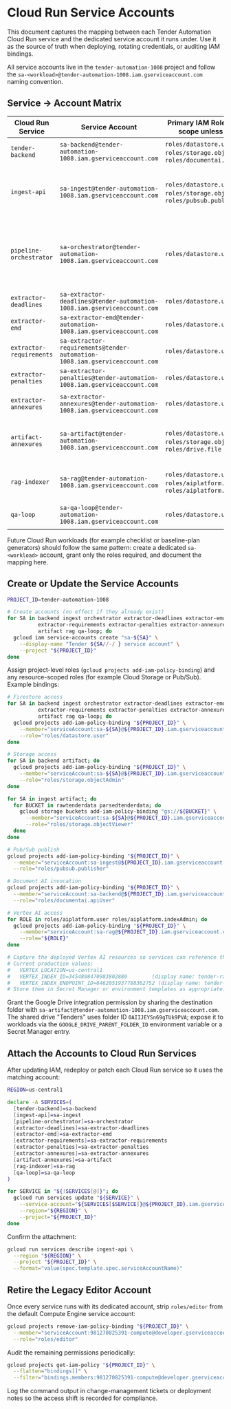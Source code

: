 # Cloud Run Service Accounts

This document captures the mapping between each Tender Automation Cloud Run
service and the dedicated service account it runs under. Use it as the source
of truth when deploying, rotating credentials, or auditing IAM bindings.

All service accounts live in the `tender-automation-1008` project and follow
the `sa-<workload>@tender-automation-1008.iam.gserviceaccount.com` naming
convention.

## Service → Account Matrix

| Cloud Run Service | Service Account | Primary IAM Roles (project scope unless noted) | Notes |
| --- | --- | --- | --- |
| `tender-backend` | `sa-backend@tender-automation-1008.iam.gserviceaccount.com` | `roles/datastore.user`, `roles/storage.objectAdmin`, `roles/documentai.apiUser` | Launches Document AI batch jobs and updates tender metadata. |
| `ingest-api` | `sa-ingest@tender-automation-1008.iam.gserviceaccount.com` | `roles/datastore.user`, `roles/storage.objectViewer`, `roles/pubsub.publisher` | Consumes Document AI outputs, publishes pipeline triggers. Grant bucket-level `roles/storage.objectViewer` on `rawtenderdata` and `parsedtenderdata`. |
| `pipeline-orchestrator` | `sa-orchestrator@tender-automation-1008.iam.gserviceaccount.com` | `roles/datastore.user` | Persists pipeline runs and calls downstream services via HTTPS. Attach additional `roles/run.invoker` grants to target services when enforcing IAM-based invocation. |
| `extractor-deadlines` | `sa-extractor-deadlines@tender-automation-1008.iam.gserviceaccount.com` | `roles/datastore.user` | Writes deadline facts to Firestore. |
| `extractor-emd` | `sa-extractor-emd@tender-automation-1008.iam.gserviceaccount.com` | `roles/datastore.user` | Writes earnest-money facts to Firestore. |
| `extractor-requirements` | `sa-extractor-requirements@tender-automation-1008.iam.gserviceaccount.com` | `roles/datastore.user` | Writes requirements facts to Firestore. |
| `extractor-penalties` | `sa-extractor-penalties@tender-automation-1008.iam.gserviceaccount.com` | `roles/datastore.user` | Writes penalties facts to Firestore. |
| `extractor-annexures` | `sa-extractor-annexures@tender-automation-1008.iam.gserviceaccount.com` | `roles/datastore.user` | Locates annexure references and stores them in Firestore. |
| `artifact-annexures` | `sa-artifact@tender-automation-1008.iam.gserviceaccount.com` | `roles/datastore.user`, `roles/storage.objectViewer`, `roles/drive.file` | Reads annexure payloads, fetches PDFs from Cloud Storage, and uploads Google Docs into the shared Drive folder. |
| `rag-indexer` | `sa-rag@tender-automation-1008.iam.gserviceaccount.com` | `roles/datastore.user`, `roles/aiplatform.user`, `roles/aiplatform.indexAdmin` | Chunks documents, writes embeddings to Vertex AI Vector Search, and persists chunk metadata. |
| `qa-loop` | `sa-qa-loop@tender-automation-1008.iam.gserviceaccount.com` | `roles/datastore.user` | Records QA acknowledgements and routing decisions. |

Future Cloud Run workloads (for example checklist or baseline-plan generators)
should follow the same pattern: create a dedicated `sa-<workload>` account,
grant only the roles required, and document the mapping here.

## Create or Update the Service Accounts

```bash
PROJECT_ID=tender-automation-1008

# Create accounts (no effect if they already exist)
for SA in backend ingest orchestrator extractor-deadlines extractor-emd \
          extractor-requirements extractor-penalties extractor-annexures \
          artifact rag qa-loop; do
  gcloud iam service-accounts create "sa-${SA}" \
    --display-name "Tender ${SA//-/ } service account" \
    --project "${PROJECT_ID}"
done
```

Assign project-level roles (`gcloud projects add-iam-policy-binding`) and any
resource-scoped roles (for example Cloud Storage or Pub/Sub). Example bindings:

```bash
# Firestore access
for SA in backend ingest orchestrator extractor-deadlines extractor-emd \
          extractor-requirements extractor-penalties extractor-annexures \
          artifact rag qa-loop; do
  gcloud projects add-iam-policy-binding "${PROJECT_ID}" \
    --member="serviceAccount:sa-${SA}@${PROJECT_ID}.iam.gserviceaccount.com" \
    --role="roles/datastore.user"
done

# Storage access
for SA in backend artifact; do
  gcloud projects add-iam-policy-binding "${PROJECT_ID}" \
    --member="serviceAccount:sa-${SA}@${PROJECT_ID}.iam.gserviceaccount.com" \
    --role="roles/storage.objectAdmin"
done

for SA in ingest artifact; do
  for BUCKET in rawtenderdata parsedtenderdata; do
    gcloud storage buckets add-iam-policy-binding "gs://${BUCKET}" \
      --member="serviceAccount:sa-${SA}@${PROJECT_ID}.iam.gserviceaccount.com" \
      --role="roles/storage.objectViewer"
  done
done

# Pub/Sub publish
gcloud projects add-iam-policy-binding "${PROJECT_ID}" \
  --member="serviceAccount:sa-ingest@${PROJECT_ID}.iam.gserviceaccount.com" \
  --role="roles/pubsub.publisher"

# Document AI invocation
gcloud projects add-iam-policy-binding "${PROJECT_ID}" \
  --member="serviceAccount:sa-backend@${PROJECT_ID}.iam.gserviceaccount.com" \
  --role="roles/documentai.apiUser"

# Vertex AI access
for ROLE in roles/aiplatform.user roles/aiplatform.indexAdmin; do
  gcloud projects add-iam-policy-binding "${PROJECT_ID}" \
    --member="serviceAccount:sa-rag@${PROJECT_ID}.iam.gserviceaccount.com" \
    --role="${ROLE}"
done

# Capture the deployed Vertex AI resources so services can reference them.
# Current production values:
#   VERTEX_LOCATION=us-central1
#   VERTEX_INDEX_ID=3454808470983802880        (display name: tender-rag-index)
#   VERTEX_INDEX_ENDPOINT_ID=6462051937788362752 (display name: tender-rag-endpoint)
# Store them in Secret Manager or environment templates as appropriate.
```

Grant the Google Drive integration permission by sharing the destination folder
with `sa-artifact@tender-automation-1008.iam.gserviceaccount.com`. The shared
drive "Tenders" uses folder ID `0AIIJEYSn69gTUk9PVA`; expose it to workloads via
the `GOOGLE_DRIVE_PARENT_FOLDER_ID` environment variable or a Secret Manager
entry.

## Attach the Accounts to Cloud Run Services

After updating IAM, redeploy or patch each Cloud Run service so it uses the
matching account:

```bash
REGION=us-central1

declare -A SERVICES=(
  [tender-backend]=sa-backend
  [ingest-api]=sa-ingest
  [pipeline-orchestrator]=sa-orchestrator
  [extractor-deadlines]=sa-extractor-deadlines
  [extractor-emd]=sa-extractor-emd
  [extractor-requirements]=sa-extractor-requirements
  [extractor-penalties]=sa-extractor-penalties
  [extractor-annexures]=sa-extractor-annexures
  [artifact-annexures]=sa-artifact
  [rag-indexer]=sa-rag
  [qa-loop]=sa-qa-loop
)

for SERVICE in "${!SERVICES[@]}"; do
  gcloud run services update "${SERVICE}" \
    --service-account="${SERVICES[$SERVICE]}@${PROJECT_ID}.iam.gserviceaccount.com" \
    --region="${REGION}" \
    --project="${PROJECT_ID}"
done
```

Confirm the attachment:

```bash
gcloud run services describe ingest-api \
  --region "${REGION}" \
  --project "${PROJECT_ID}" \
  --format="value(spec.template.spec.serviceAccountName)"
```

## Retire the Legacy Editor Account

Once every service runs with its dedicated account, strip `roles/editor` from
the default Compute Engine service account:

```bash
gcloud projects remove-iam-policy-binding "${PROJECT_ID}" \
  --member="serviceAccount:981270825391-compute@developer.gserviceaccount.com" \
  --role="roles/editor"
```

Audit the remaining permissions periodically:

```bash
gcloud projects get-iam-policy "${PROJECT_ID}" \
  --flatten="bindings[]" \
  --filter="bindings.members:981270825391-compute@developer.gserviceaccount.com"
```

Log the command output in change-management tickets or deployment notes so the
access shift is recorded for compliance.

